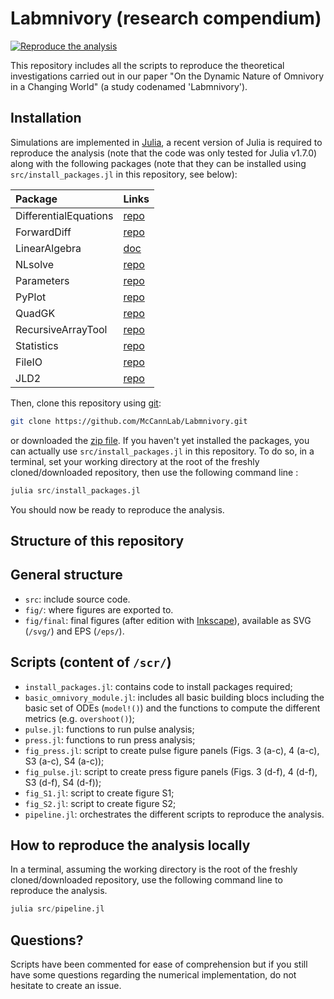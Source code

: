 # Labmnivory (research compendium)
[![Reproduce the analysis](https://github.com/McCannLab/Labmnivory/actions/workflows/reproduce.yaml/badge.svg)](https://github.com/McCannLab/Labmnivory/actions/workflows/reproduce.yaml)


This repository includes all the scripts to reproduce the theoretical investigations carried out in our paper "On the Dynamic Nature of Omnivory in a Changing World" (a study codenamed 'Labmnivory').


## Installation

Simulations are implemented in [Julia](https://julialang.org/), a recent version of Julia is required to reproduce the analysis (note that the code was only tested for Julia v1.7.0) along with the following packages (note that they can be installed using `src/install_packages.jl` in this repository, see below):

|Package              | Links                                                  |
|:--------------------|:-------------------------------------------------------|
|DifferentialEquations| [repo](https://github.com/SciML/DifferentialEquations.jl)|
|ForwardDiff          | [repo](https://github.com/JuliaDiff/ForwardDiff.jl)    |
|LinearAlgebra        | [doc](https://docs.julialang.org/en/v1/stdlib/LinearAlgebra/)|
|NLsolve              | [repo](https://github.com/JuliaNLSolvers/NLsolve.jl)   |
|Parameters           | [repo](https://github.com/mauro3/Parameters.jl)        |
|PyPlot               | [repo](https://github.com/JuliaPy/PyPlot.jl)           |
|QuadGK               | [repo](https://github.com/JuliaMath/QuadGK.jl)         |
|RecursiveArrayTool   | [repo](https://github.com/SciML/RecursiveArrayTools.jl)|
|Statistics           | [repo](https://docs.julialang.org/en/v1/stdlib/Statistics/)|
|FileIO               | [repo](https://github.com/JuliaIO/FileIO.jl)           |
|JLD2                 | [repo](https://github.com/JuliaIO/JLD2.jl)             |


Then, clone this repository using [git](https://git-scm.com/):

```sh
git clone https://github.com/McCannLab/Labmnivory.git
```

or downloaded the [zip file](https://github.com/McCannLab/Labmnivory/archive/refs/heads/master.zip). If you haven't yet installed the packages, you can actually use `src/install_packages.jl` in this repository. To do so, in a terminal, set your working directory at the root of the freshly cloned/downloaded repository, then use the following command line&nbsp;:

```julia
julia src/install_packages.jl
```

You should now be ready to reproduce the analysis.


## Structure of this repository

## General structure

- `src`: include source code.
- `fig/`: where figures are exported to.
- `fig/final`: final figures (after edition with [Inkscape](https://inkscape.org/)), available as SVG (`/svg/`) and EPS (`/eps/`).


## Scripts (content of `/scr/`)

- `install_packages.jl`: contains code to install packages required;
- `basic_omnivory_module.jl`: includes all basic building blocs including the basic set of ODEs (`model!()`) and the functions to compute the different metrics (e.g. `overshoot()`);
- `pulse.jl`: functions to run pulse analysis;
- `press.jl`: functions to run press analysis;
- `fig_press.jl`: script to create pulse figure panels (Figs. 3 (a-c), 4 (a-c), S3 (a-c), S4 (a-c));
- `fig_pulse.jl`: script to create press figure panels (Figs. 3 (d-f), 4 (d-f), S3 (d-f), S4 (d-f));
- `fig_S1.jl`: script to create figure S1;
- `fig_S2.jl`: script to create figure S2;
- `pipeline.jl`: orchestrates the different scripts to reproduce the analysis.


## How to reproduce the analysis locally

In a terminal, assuming the working directory is the root of the freshly cloned/downloaded repository, use the following command line to reproduce the analysis.

```julia
julia src/pipeline.jl
```



## Questions?

Scripts have been commented for ease of comprehension but if you still have some questions regarding the numerical implementation, do not hesitate to create an issue.

